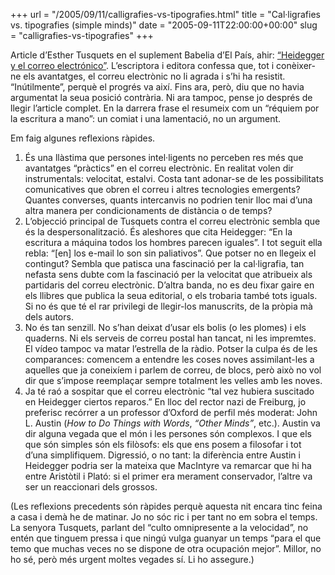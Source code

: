 +++
url = "/2005/09/11/calligrafies-vs-tipografies.html"
title = "Cal·ligrafies vs. tipografies (simple minds)"
date = "2005-09-11T22:00:00+00:00"
slug = "calligrafies-vs-tipografies"
+++

Article d’Esther Tusquets en el suplement Babelia d’El País, ahir: [“Heidegger y el correo electrónico”](https://elpais.com/diario/2005/09/10/babelia/1126309159_850215.html). L’escriptora i editora confessa que, tot i conèixer-ne els avantatges, el correu electrònic no li agrada i s’hi ha resistit. “Inútilmente”, perquè el progrés va així. Fins ara, però, diu que no havia argumentat la seua posició contrària. Ni ara tampoc, pense jo després de llegir l’article complet. En la darrera frase el resumeix com un “réquiem por la escritura a mano”: un comiat i una lamentació, no un argument.

Em faig algunes reflexions ràpides.

1. És una llàstima que persones intel·ligents no perceben res més que avantatges “pràctics” en el correu electrònic. En realitat volen dir instrumentals: velocitat, estalvi. Costa tant adonar-se de les possibilitats comunicatives que obren el correu i altres tecnologies emergents? Quantes converses, quants intercanvis no podrien tenir lloc mai d’una altra manera per condicionaments de distància o de temps?
2. L’objecció principal de Tusquets contra el correu electrònic sembla que és la despersonalització. És aleshores que cita Heidegger: “En la escritura a máquina todos los hombres parecen iguales”. I tot seguit ella rebla: “[en] los e-mail lo son sin paliativos”. Que potser no en llegeix el contingut? Sembla que patisca una fascinació per la cal·ligrafia, tan nefasta sens dubte com la fascinació per la velocitat que atribueix als partidaris del correu electrònic. D’altra banda, no es deu fixar gaire en els llibres que publica la seua editorial, o els trobaria també tots iguals. Si no és que té el rar privilegi de llegir-los manuscrits, de la pròpia mà dels autors.
3. No és tan senzill. No s’han deixat d’usar els bolis (o les plomes) i els quaderns. Ni els serveis de correu postal han tancat, ni les impremtes. El vídeo tampoc va matar l’estrella de la ràdio. Potser la culpa és de les comparances: comencem a entendre les coses noves assimilant-les a aquelles que ja coneixíem i parlem de correu, de blocs, però això no vol dir que s’impose reemplaçar sempre totalment les velles amb les noves.
4. Ja té raó a sospitar que el correu electrònic “tal vez hubiera suscitado en Heidegger ciertos reparos.” En lloc del rector nazi de Freiburg, jo preferisc recórrer a un professor d’Oxford de perfil més moderat: John L. Austin (*How to Do Things with Words*, *“Other Minds”*, etc.). Austin va dir alguna vegada que el món i les persones són complexos. I que els que són simples són els filòsofs: els que ens posem a filosofar i tot d’una simplifiquem. Digressió, o no tant: la diferència entre Austin i Heidegger podria ser la mateixa que MacIntyre va remarcar que hi ha entre Aristòtil i Plató: si el primer era merament conservador, l’altre va ser un reaccionari dels grossos.

(Les reflexions precedents són ràpides perquè aquesta nit encara tinc feina a casa i demà he de matinar. Jo no sóc ric i per tant no em sobra el temps. La senyora Tusquets, parlant del “culto omnipresente a la velocidad”, no entén que tinguem pressa i que ningú vulga guanyar un temps “para el que temo que muchas veces no se dispone de otra ocupación mejor”. Millor, no ho sé, però més urgent moltes vegades sí. Li ho assegure.)
